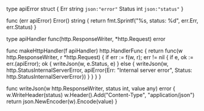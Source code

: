 type apiError struct {
	Err    string `json:"error"`
	Status int    `json:"status"`
}

func (err apiError) Error() string {
	return fmt.Sprintf("%s, status: %d", err.Err, err.Status)
}

type apiHandler func(http.ResponseWriter, *http.Request) error

func makeHttpHandler(f apiHandler) http.HandlerFunc {
	return func(w http.ResponseWriter, r *http.Request) {
		if err := f(w, r); err != nil {
			if e, ok := err.(apiError); ok {
				writeJson(w, e.Status, e)
			} else {
				writeJson(w, http.StatusInternalServerError, apiError{Err: "Internal server error", Status: http.StatusInternalServerError})
			}
		}
	}
}

func writeJson(w http.ResponseWriter, status int, value any) error {
	w.WriteHeader(status)
	w.Header().Add("Content-Type", "application/json")
	return json.NewEncoder(w).Encode(value)
}
